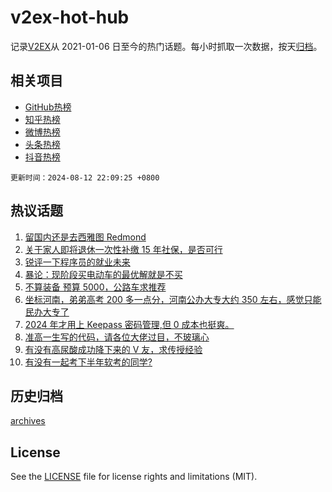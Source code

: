 # v2ex-hot-hub

 记录[V2EX](https://www.v2ex.com/)从 2021-01-06 日至今的热门话题。每小时抓取一次数据，按天[归档](archives)。
 
 ## 相关项目

- [GitHub热榜](https://github.com/snaildev/github-hot-hub)
- [知乎热榜](https://github.com/snaildev/zhihu-hot-hub)
- [微博热榜](https://github.com/snaildev/weibo-hot-hub)
- [头条热榜](https://github.com/snaildev/toutiao-hot-hub)
- [抖音热榜](https://github.com/snaildev/douyin-hot-hub)


 `更新时间：2024-08-12 22:09:25 +0800`

## 热议话题

1. [留国内还是去西雅图 Redmond](https://www.v2ex.com/t/1064283)
1. [关于家人即将退休一次性补缴 15 年社保，是否可行](https://www.v2ex.com/t/1064345)
1. [锐评一下程序员的就业未来](https://www.v2ex.com/t/1064221)
1. [暴论：现阶段买电动车的最优解就是不买](https://www.v2ex.com/t/1064274)
1. [不算装备 预算 5000，公路车求推荐](https://www.v2ex.com/t/1064241)
1. [坐标河南，弟弟高考 200 多一点分，河南公办大专大约 350 左右，感觉只能民办大专了](https://www.v2ex.com/t/1064293)
1. [2024 年才用上 Keepass 密码管理,但 0 成本也挺爽。](https://www.v2ex.com/t/1064195)
1. [准高一生写的代码，请各位大佬过目，不玻璃心](https://www.v2ex.com/t/1064316)
1. [有没有高尿酸成功降下来的 V 友，求传授经验](https://www.v2ex.com/t/1064298)
1. [有没有一起考下半年软考的同学?](https://www.v2ex.com/t/1064242)

## 历史归档

[archives](archives)

## License

See the [LICENSE](LICENSE) file for license rights and limitations (MIT).
